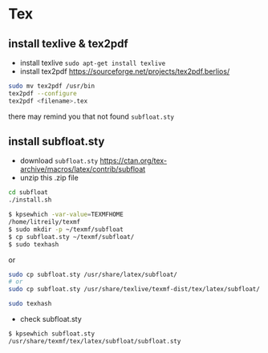 # Tex

## install texlive & tex2pdf

* install texlive `sudo apt-get install texlive`
* install tex2pdf <https://sourceforge.net/projects/tex2pdf.berlios/>

``` bash
sudo mv tex2pdf /usr/bin
tex2pdf --configure
tex2pdf <filename>.tex
```

there may remind you that not found `subfloat.sty`

## install subfloat.sty

* download `subfloat.sty` <https://ctan.org/tex-archive/macros/latex/contrib/subfloat>
* unzip this .zip file

``` bash
cd subfloat
./install.sh
```

``` bash
$ kpsewhich -var-value=TEXMFHOME
/home/litreily/texmf
$ sudo mkdir -p ~/texmf/subfloat
$ cp subfloat.sty ~/texmf/subfloat/
$ sudo texhash
```

or

``` bash
sudo cp subfloat.sty /usr/share/latex/subfloat/
# or
sudo cp subfloat.sty /usr/share/texlive/texmf-dist/tex/latex/subfloat/

sudo texhash
```

* check subfloat.sty

``` bash
$ kpsewhich subfloat.sty
/usr/share/texmf/tex/latex/subfloat/subfloat.sty
```
